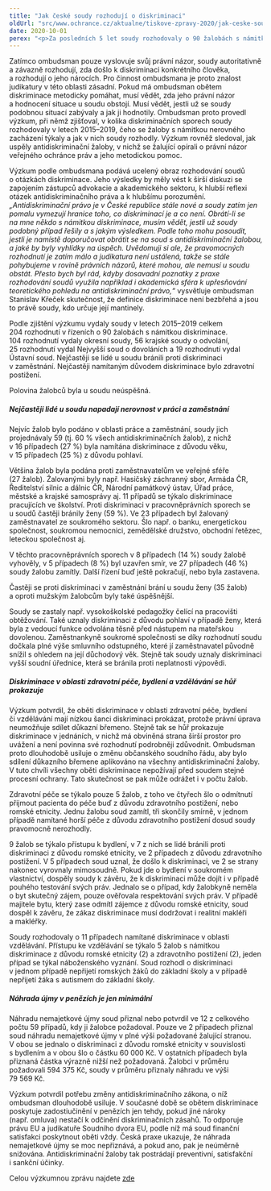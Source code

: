 ```yaml
---
title: "Jak české soudy rozhodují o diskriminaci"
oldUrl: "src/www.ochrance.cz/aktualne/tiskove-zpravy-2020/jak-ceske-soudy-rozhoduji-o-diskriminaci"
date: 2020-10-01
perex: "<p>Za posledních 5 let soudy rozhodovaly o 90 žalobách s námitkou diskriminace. Polovina žalobců byla neúspěšná. Výzkum ombudsmana ukázal, že nejčastěji lidé u soudu napadají diskriminaci v zaměstnání, a to především z důvodu věku a pohlaví. I když uspějí, české soudy jim přiznávají jen velmi nízké odškodnění.</p>"
---
```


<!-- imported from the old website -->

<p>Zatímco ombudsman pouze vyslovuje svůj právní názor, soudy autoritativně a závazně rozhodují, zda došlo k diskriminaci konkrétního člověka, a rozhodují o jeho nárocích. Pro činnost ombudsmana je proto znalost judikatury v této oblasti zásadní. Pokud má ombudsman obětem diskriminace metodicky pomáhat, musí vědět, zda jeho právní názor a hodnocení situace u soudu obstojí. Musí vědět, jestli už se soudy podobnou situací zabývaly a jak ji hodnotily. Ombudsman proto provedl výzkum, při němž zjišťoval, v kolika diskriminačních sporech soudy rozhodovaly v letech 2015–2019, čeho se žaloby s námitkou nerovného zacházení týkaly a jak v nich soudy rozhodly. Výzkum rovněž sledoval, jak uspěly antidiskriminační žaloby, v nichž se žalující opírali o právní názor veřejného ochránce práv a jeho metodickou pomoc.</p><p>Výzkum podle ombudsmana podává ucelený obraz rozhodování soudů o otázkách diskriminace. Jeho výsledky by měly vést k širší diskuzi se zapojením zástupců advokacie a akademického sektoru, k hlubší reflexi otázek antidiskriminačního práva a k hlubšímu porozumění. <i>„Antidiskriminační právo je v České republice stále nové a soudy zatím jen pomalu vymezují hranice toho, co diskriminací je a co není. Obrátí-li se na mne někdo s námitkou diskriminace, musím vědět, jestli už soudy podobný případ řešily a s jakým výsledkem. Podle toho mohu posoudit, jestli je namístě doporučovat obrátit se na soud s antidiskriminační žalobou, a jaké by byly vyhlídky na úspěch. Uvědomuji si ale, že pravomocných rozhodnutí je zatím málo a judikatura není ustálená, takže se stále pohybujeme v rovině právních názorů, které mohou, ale nemusí u soudu obstát. Přesto bych byl rád, kdyby dosavadní poznatky z praxe rozhodování soudů využila například i akademická sféra k upřesňování teoretického pohledu na antidiskriminační právo,“</i> vysvětluje ombudsman Stanislav Křeček skutečnost, že definice diskriminace není bezbřehá a jsou to právě soudy, kdo určuje její mantinely.</p><p>Podle zjištění výzkumu vydaly soudy v letech 2015–2019 celkem 204 rozhodnutí v řízeních o 90 žalobách s námitkou diskriminace. 104 rozhodnutí vydaly okresní soudy, 56 krajské soudy o odvolání, 25 rozhodnutí vydal Nejvyšší soud o dovoláních a 19 rozhodnutí vydal Ústavní soud. Nejčastěji se lidé u soudu bránili proti diskriminaci v zaměstnání. Nejčastěji namítaným důvodem diskriminace bylo zdravotní postižení.</p><p>Polovina žalobců byla u soudu neúspěšná.</p><h5>Nejčastěji lidé u soudu napadají nerovnost v práci a zaměstnání</h5><p>Nejvíc žalob bylo podáno v oblasti práce a zaměstnání, soudy jich projednávaly 59 (tj. 60 % všech antidiskriminačních žalob), z nichž v 16 případech (27 %) byla namítána diskriminace z důvodu věku, v 15 případech (25 %) z důvodu pohlaví. </p><p>Většina žalob byla podána proti zaměstnavatelům ve veřejné sféře (27 žalob). Žalovanými byly např. Hasičský záchranný sbor, Armáda ČR, Ředitelství silnic a dálnic ČR, Národní památkový ústav, Úřad práce, městské a krajské samosprávy aj. 11 případů se týkalo diskriminace pracujících ve školství. Proti diskriminaci v pracovněprávních sporech se u soudů častěji bránily ženy (59 %). Ve 23 případech byl žalovaný zaměstnavatel ze soukromého sektoru. Šlo např. o banku, energetickou společnost, soukromou nemocnici, zemědělské družstvo, obchodní řetězec, leteckou společnost aj. </p><p>V těchto pracovněprávních sporech v 8 případech (14 %) soudy žalobě vyhověly, v 5 případech (8 %) byl uzavřen smír, ve 27 případech (46 %) soudy žalobu zamítly. Další řízení buď ještě pokračují, nebo byla zastavena. </p><p>Častěji se proti diskriminaci v zaměstnání brání u soudu ženy (35 žalob) a oproti mužským žalobcům byly také úspěšnější.</p><p>Soudy se zastaly např. vysokoškolské pedagožky čelící na pracovišti obtěžování. Také uznaly diskriminaci z důvodu pohlaví v případě ženy, která byla z vedoucí funkce odvolána těsně před nástupem na mateřskou dovolenou. Zaměstnankyně soukromé společnosti se díky rozhodnutí soudu dočkala plné výše smluvního odstupného, které jí zaměstnavatel původně snížil s ohledem na její důchodový věk. Stejně tak soudy uznaly diskriminaci vyšší soudní úřednice, která se bránila proti neplatnosti výpovědi.</p><h5>Diskriminace v oblasti zdravotní péče, bydlení a vzdělávání se hůř prokazuje</h5><p>Výzkum potvrdil, že oběti diskriminace v oblasti zdravotní péče, bydlení či vzdělávání mají nízkou šanci diskriminaci prokázat, protože právní úprava neumožňuje sdílet důkazní břemeno. Stejně tak se hůř prokazuje diskriminace v jednáních, v nichž má obviněná strana širší prostor pro uvážení a není povinna své rozhodnutí podrobněji zdůvodnit. Ombudsman proto dlouhodobě usiluje o změnu občanského soudního řádu, aby bylo sdílení důkazního břemene aplikováno na všechny antidiskriminační žaloby. V tuto chvíli všechny oběti diskriminace nepožívají před soudem stejné procesní ochrany. Tato skutečnost se pak může odrážet i v počtu žalob.</p><p>Zdravotní péče se týkalo pouze 5 žalob, z toho ve čtyřech šlo o odmítnutí přijmout pacienta do péče buď z důvodu zdravotního postižení, nebo romské etnicity. Jednu žalobu soud zamítl, tři skončily smírně, v jednom případě namítané horší péče z důvodu zdravotního postižení dosud soudy pravomocně nerozhodly.</p><p>9 žalob se týkalo přístupu k bydlení, v 7 z nich se lidé bránili proti diskriminaci z důvodu romské etnicity, ve 2 případech z důvodu zdravotního postižení. V 5 případech soud uznal, že došlo k diskriminaci, ve 2 se strany nakonec vyrovnaly mimosoudně. Pokud jde o bydlení v soukromém vlastnictví, dospěly soudy k závěru, že k diskriminaci může dojít i v případě pouhého testování svých práv. Jednalo se o případ, kdy žalobkyně neměla o byt skutečný zájem, pouze ověřovala respektování svých práv. V případě majitele bytu, který zase odmítl zájemce z důvodu romské etnicity, soud dospěl k závěru, že zákaz diskriminace musí dodržovat i realitní makléři a makléřky.</p><p>Soudy rozhodovaly o 11 případech namítané diskriminace v oblasti vzdělávání. Přístupu ke vzdělávání se týkalo 5 žalob s námitkou diskriminace z důvodu romské etnicity (2) a zdravotního postižení (2), jeden případ se týkal náboženského vyznání. Soud rozhodl o diskriminaci v jednom případě nepřijetí romských žáků do základní školy a v případě nepřijetí žáka s autismem do základní školy.</p><h5>Náhrada újmy v penězích je jen minimální</h5><p>Náhradu nemajetkové újmy soud přiznal nebo potvrdil ve 12 z celkového počtu 59 případů, kdy ji žalobce požadoval. Pouze ve 2 případech přiznal soud náhradu nemajetkové újmy v plné výši požadované žalující stranou. V obou se jednalo o diskriminaci z důvodu romské etnicity v souvislosti s bydlením a v obou šlo o částku 60 000 Kč. V ostatních případech byla přiznaná částka výrazně nižší než požadovaná. Žalobci v průměru požadovali 594 375 Kč, soudy v průměru přiznaly náhradu ve výši 79 569 Kč.</p> <p>Výzkum potvrdil potřebu změny antidiskriminačního zákona, o níž ombudsman dlouhodobě usiluje. V současné době se obětem diskriminace poskytuje zadostiučinění v penězích jen tehdy, pokud jiné nároky (např. omluva) nestačí k odčinění diskriminačních zásahů. To odporuje právu EU a judikatuře Soudního dvora EU, podle níž má soud finanční satisfakci poskytnout oběti vždy. Česká praxe ukazuje, že náhrada nemajetkové újmy se moc nepřiznává, a pokud ano, pak je neúměrně snižována. Antidiskriminační žaloby tak postrádají preventivní, satisfakční i sankční účinky.</p><p></p><p>Celou výzkumnou zprávu najdete <a href="https://www.ochrance.cz/fileadmin/user_upload/DISKRIMINACE/Vyzkum/2020-vyzkum_judikatura-DIS.pdf" target="_blank">zde</a></p>
